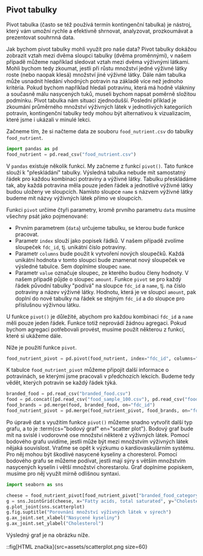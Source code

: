 ## Pivot tabulky

Pivot tabulka (často se též používá termín kontingenční tabulka) je nástroj, který vám umožní rychle a efektivně shrnovat, analyzovat, prozkoumávat a prezentovat souhrnná data.

Jak bychom pivot tabulky mohli využít pro naše data? Pivot tabulky dokážou zobrazit vztah mezi dvěma sloupci tabulky (dvěma proměnnými), v našem případě můžeme například sledovat vztah mezi dvěma výživnými látkami. Mohli bychom tedy zkoumat, jestli při růstu množství jedné výživné látky roste (nebo naopak klesá) množství jiné výživné látky. Dále nám tabulka může usnadnit hledání vhodných potravin na základě více než jednoho kritéria. Pokud bychom například hledali potravinu, která má hodně vlákniny a současně málu nasycených tuků, museli bychom napsat poměrně složitou podmínku. Pivot tabulka nám situaci zjednodušší. Poslední příklad je zkoumání průměrného množství výživných látek v jednotlivých kategoriích potravin, kontingenční tabulky tedy mohou být alternativou k vizualizacím, které jsme i ukázali v minulé lekci.

Začneme tím, že si načteme data ze souboru `food_nutrient.csv` do tabulky `food_nutrient`.

```py
import pandas as pd
food_nutrient = pd.read_csv("food_nutrient.csv")
```

V `pandas` existuje několik funkcí. My začneme z funkcí `pivot()`. Tato funkce slouží k "přeskládání" tabulky. Výsledná tabulka nebude mít samostatný řádek pro každou kombinaci potraviny a výživné látky. Tabulku přeskládáme tak, aby každá potravina měla pouze jeden řádek a jednotlivé výživné látky budou uloženy ve sloupcích. Namísto sloupce `name` s názvem výživné látky budeme mít názvy výživných látek přímo ve sloupcích. 

Funkci `pivot` určíme čtyři parametry, kromě prvního parametru `data` musíme všechny psát jako pojmenované:

- Prvním parametrem (`data`) určujeme tabulku, se kterou bude funkce pracovat.
- Parametr `index` slouží jako popisek řádků. V našem případě zvolíme sloupeček `fdc_id`, tj. unikátní číslo potraviny.
- Parametr `columns` bude použit k vytvoření nových sloupečků. Každá unikátní hodnota v tomto sloupci bude znamenat nový sloupeček ve výsledné tabulce. Sem doplníme sloupec `name`.
- Parametr `value` označuje sloupec, ze kterého budou členy hodnoty. V našem případě půjde o sloupec `amount`. Funkce `pivot` se pro každý řádek původní tabulky "podívá" na sloupce `fdc_id` a `name`, tj. na číslo potraviny a název výživné látky. Hodnotu, která je ve sloupci `amount`, pak doplní do nové tabulky na řádek se stejným `fdc_id` a do sloupce pro příslušnou výživnou látku.

U funkce `pivot()` je důležité, abychom pro každou kombinaci `fdc_id` a `name` měli pouze jeden řádek. Funkce totiž neprovádí žádnou agregaci. Pokud bychom agregaci potřebovali provést, musíme použít některou z funkcí, které si ukážeme dále.

Níže je použití funkce `pivot`.

```py
food_nutrient_pivot = pd.pivot(food_nutrient, index="fdc_id", columns="name", values="amount")
```

K tabulce `food_nutrient_pivot` můžeme připojit další informace o potravinách, se kterými jsme pracovali v předchozích lekcích. Budeme tedy vědět, kterých potravin se každý řádek týká.

```py
branded_food = pd.read_csv("branded_food.csv")
food = pd.concat([pd.read_csv("food_sample_100.csv"), pd.read_csv("food_other.csv")], ignore_index=True)
food_brands = pd.merge(food, branded_food, on="fdc_id")
food_nutrient_pivot = pd.merge(food_nutrient_pivot, food_brands, on="fdc_id")
```

Po úpravě dat s využitím funkce `pivot()` můžeme snadno vytvořit další typ grafu, a to je :term{cs="bodový graf" en="scatter plot"}. Bodový graf bude mít na svislé i vodorovné ose množství některé z výživných látek. Pomocí bodového grafu uvidíme, jestli může být mezi množstvím výživných látek nějaká souvislost. Vraťme se opět k výzkumu o kardiovaskulárním systému. Pro něj mohou být škodlivé nasycené kyseliny a choresterol. Pomocí bodového grafu se můžeme podívat, jestli mají sýry s větším množstvím nasycených kyselin i větší množství chorestarolu. Graf doplníme popiskem, musíme pro něj využít mírně odlišnou syntaxi.

```py
import seaborn as sns

cheese = food_nutrient_pivot[food_nutrient_pivot["branded_food_category"] == "Cheese"]
g = sns.JointGrid(cheese, x="Fatty acids, total saturated", y="Cholesterol")
g.plot_joint(sns.scatterplot)
g.fig.suptitle("Porovnání množství výživných látek v sýrech")
g.ax_joint.set_xlabel("Nasycené kyseliny")
g.ax_joint.set_ylabel("Cholesterol")
```

Výsledný graf je na obrázku níže.

::fig[HTML značka]{src=assets/scatterplot.png size=60}
